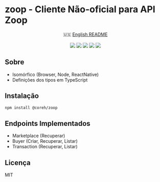 # zoop - Cliente Não-oficial para API Zoop

<p align="center">
🇺🇸 <a href="README.md">English README</a>
<br><br>
<a href="https://www.npmjs.com/package/@coreh/zoop"><img src="https://img.shields.io/npm/v/@coreh/zoop.svg"></a>
<a href="LICENSE"><img src="https://img.shields.io/npm/l/@coreh/zoop.svg?label=licença"></a>
<a href="https://travis-ci.org/coreh/zoop/"><img src="https://img.shields.io/travis/coreh/zoop.svg?label=compilação"></a>
<a href="https://coveralls.io/github/coreh/zoop"><img src="https://img.shields.io/coveralls/github/coreh/zoop.svg?label=cobertura%20de%20testes"></a>
<a href="https://david-dm.org/coreh/zoop"><img src="https://img.shields.io/david/coreh/zoop.svg?label=dependências"></a>
</p>

## Sobre

- Isomórfico (Browser, Node, ReactNative)
- Definições dos tipos em TypeScript

## Instalação

```bash
npm install @coreh/zoop
```

## Endpoints Implementados

- Marketplace (Recuperar)
- Buyer (Criar, Recuperar, Listar)
- Transaction (Recuperar, Listar)

## Licença

MIT
